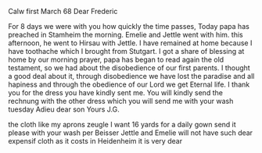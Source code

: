  Calw first March 68
Dear Frederic

For 8 days we were with you how quickly the time passes, Today papa has preached in Stamheim the morning. Emelie and Jettle went with him. this afternoon, he went to Hirsau with Jettle. I have remained at home because I have toothache which I brought from Stutgart. I got a share of blessing at home by our morning prayer, papa has began to read again the old testament, so we had about the disobedience of our first parents. I thought a good deal about it, through disobedience we have lost the paradise and all hapiness and through the obedience of our Lord we get Eternal life. 
I thank you for the dress you have kindly sent me. You will kindly send the rechnung with the other dress which you will send me with your wash tuesday 
 Adieu dear son Yours J.G.

the cloth like my aprons zeugle I want 16 yards for a daily gown send it please with your wash per Beisser Jettle and Emelie will not have such dear expensif cloth as it costs in Heidenheim it is very dear
